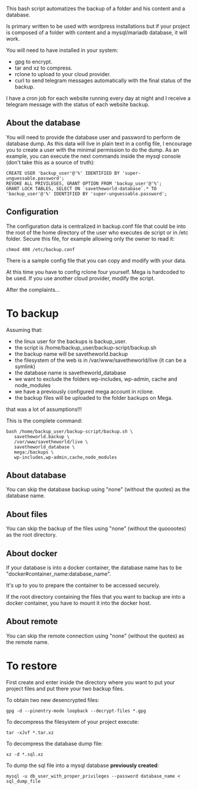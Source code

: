 This bash script automatizes the backup of a folder and his content and a database.

Is primary written to be used with wordpress installations but if your project is composed of a folder with content and a mysql/mariadb database, it will work.

You will need to have installed in your system:
- gpg to encrypt.
- tar and xz to compress.
- rclone to upload to your cloud provider.
- curl to send telegram messages automatically with the final status of the backup.

I have a cron job for each website running every day at night and I receive a telegram message with the status of each website backup.

## About the database
You will need to provide the database user and password to perform de database dump. As this data will live in plain text in a config file, I encourage you to create a user with the minimal permission to do the dump. As an example, you can execute the next commands inside the mysql console (don't take this as a source of truth):
```
CREATE USER 'backup_user'@'%' IDENTIFIED BY 'super-unguessable.password';
REVOKE ALL PRIVILEGES, GRANT OPTION FROM 'backup_user'@'%';
GRANT LOCK TABLES, SELECT ON `savetheworld-database`.* TO 'backup_user'@'%' IDENTIFIED BY 'super-unguessable.password';
```

## Configuration
The configuration data is centralized in backup.conf file that could be into the root of the home directory of the user who executes de script or in /etc folder.
Secure this file, for example allowing only the owner to read it:
```
chmod 400 /etc/backup.conf
```

There is a sample config file that you can copy and modify with your data.

At this time you have to config rclone four yourself. Mega is hardcoded to be used. If you use another cloud provider, modify the script. 

After the complaints...


# To backup

Assuming that:
- the linux user for the backups is backup_user.
- the script is /home/backup_user/backup-script/backup.sh
- the backup name will be savetheworld.backup
- the filesystem of the web is in /var/www/savetheworld/live (it can be a symlink)
- the database name is savetheworld_database
- we want to exclude the folders wp-includes, wp-admin, cache and node_modules
- we have a previously configured mega account in rclone.
- the backup files will be uploaded to the folder backups on Mega.

that was a lot of assumptions!!!

This is the complete command:
```
bash /home/backup_user/backup-script/backup.sh \
   savetheworld.backup \
   /var/www/savetheworld/live \
   savetheworld_database \
   mega:/backups \
   wp-includes,wp-admin,cache,node_modules
```

## About database
You can skip the database backup using "none" (without the quotes) as the database name.

## About files
You can skip the backup of the files using "none" (without the quooootes) as the root directory.

## About docker
If your database is into a docker container, the database name has to be "docker#container_name:database_name".

It's up to you to prepare the container to be accessed securely. 

If the root directory containing the files that you want to backup are into a docker container, you have to mount it into the docker host.

## About remote
You can skip the remote connection using "none" (without the quotes) as the remote name.


# To restore
First create and enter inside the directory where you want to put your project files and put there your two backup files.

To obtain two new desencrypted files:
```
gpg -d --pinentry-mode loopback --decrypt-files *.gpg
```

To decompress the filesystem of your project execute:
```
tar -xJvf *.tar.xz
```

To decompress the database dump file:
```
xz -d *.sql.xz
```

To dump the sql file into a mysql database **previously created**:
```
mysql -u db_user_with_proper_privileges --password database_name < sql_dump_file
```

